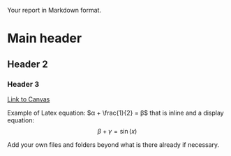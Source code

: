 Your report in Markdown format. 

# Main header
## Header 2
### Header 3
[Link to Canvas](https://canvas.fsu.edu)

Example of Latex equation: $α + \frac{1}{2} = β$ that is inline and 
a display equation: 
$$
β + γ = \sin(x)
$$

Add your own files and folders beyond what is there already if necessary. 
